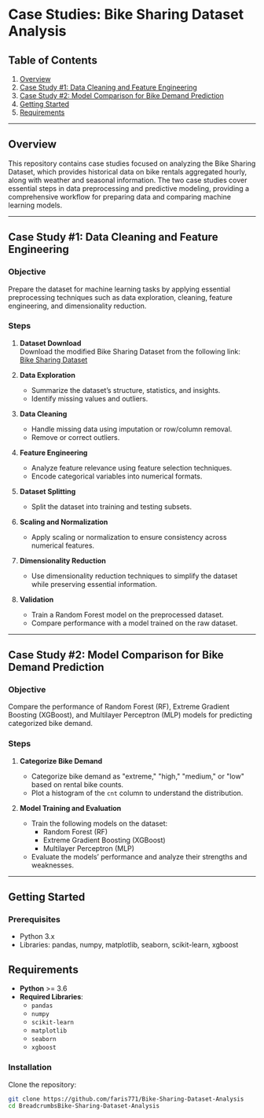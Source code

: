 # Case Studies: Bike Sharing Dataset Analysis  

## Table of Contents  
1. [Overview](#overview)  
2. [Case Study #1: Data Cleaning and Feature Engineering](#case-study-1-data-cleaning-and-feature-engineering)  
3. [Case Study #2: Model Comparison for Bike Demand Prediction](#case-study-2-model-comparison-for-bike-demand-prediction)  
4. [Getting Started](#getting-started)  
5. [Requirements](#requirements)  

---

## Overview  
This repository contains case studies focused on analyzing the Bike Sharing Dataset, which provides historical data on bike rentals aggregated hourly, along with weather and seasonal information. The two case studies cover essential steps in data preprocessing and predictive modeling, providing a comprehensive workflow for preparing data and comparing machine learning models.  

---

## Case Study #1: Data Cleaning and Feature Engineering  

### Objective  
Prepare the dataset for machine learning tasks by applying essential preprocessing techniques such as data exploration, cleaning, feature engineering, and dimensionality reduction.  

### Steps  
1. **Dataset Download**  
   Download the modified Bike Sharing Dataset from the following link:  
   [Bike Sharing Dataset](https://github.com/mkjubran/ENCS5141Datasets/tree/main/ENCS5141_BikeSharingDataset_Modified)  

2. **Data Exploration**  
   - Summarize the dataset’s structure, statistics, and insights.  
   - Identify missing values and outliers.  

3. **Data Cleaning**  
   - Handle missing data using imputation or row/column removal.  
   - Remove or correct outliers.  

4. **Feature Engineering**  
   - Analyze feature relevance using feature selection techniques.  
   - Encode categorical variables into numerical formats.  

5. **Dataset Splitting**  
   - Split the dataset into training and testing subsets.  

6. **Scaling and Normalization**  
   - Apply scaling or normalization to ensure consistency across numerical features.  

7. **Dimensionality Reduction**  
   - Use dimensionality reduction techniques to simplify the dataset while preserving essential information.  

8. **Validation**  
   - Train a Random Forest model on the preprocessed dataset.  
   - Compare performance with a model trained on the raw dataset.  

---

## Case Study #2: Model Comparison for Bike Demand Prediction  

### Objective  
Compare the performance of Random Forest (RF), Extreme Gradient Boosting (XGBoost), and Multilayer Perceptron (MLP) models for predicting categorized bike demand.  

### Steps  
1. **Categorize Bike Demand**  
   - Categorize bike demand as "extreme," "high," "medium," or "low" based on rental bike counts.  
   - Plot a histogram of the `cnt` column to understand the distribution.  

2. **Model Training and Evaluation**  
   - Train the following models on the dataset:  
     - Random Forest (RF)  
     - Extreme Gradient Boosting (XGBoost)  
     - Multilayer Perceptron (MLP)  
   - Evaluate the models’ performance and analyze their strengths and weaknesses.  

---

## Getting Started  

### Prerequisites  
- Python 3.x  
- Libraries: pandas, numpy, matplotlib, seaborn, scikit-learn, xgboost  


## Requirements  

- **Python** >= 3.6  
- **Required Libraries**:  
  - `pandas`  
  - `numpy`  
  - `scikit-learn`  
  - `matplotlib`  
  - `seaborn`  
  - `xgboost`  


### Installation  
Clone the repository:  
```bash  
git clone https://github.com/faris771/Bike-Sharing-Dataset-Analysis
cd BreadcrumbsBike-Sharing-Dataset-Analysis 
